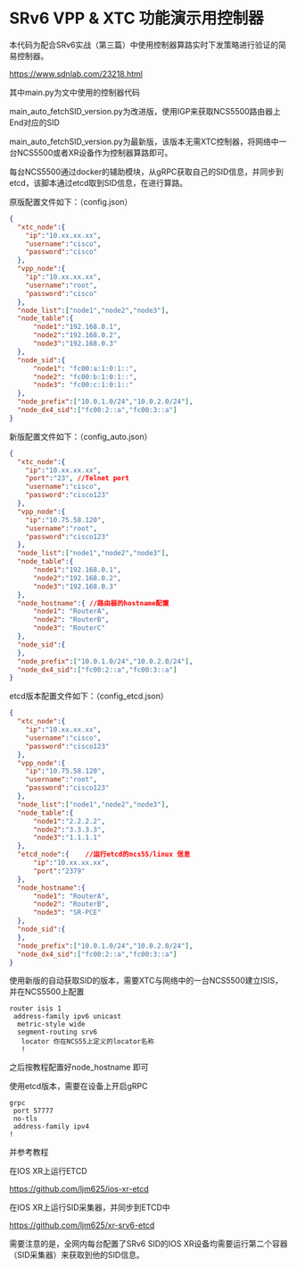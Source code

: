 # SRv6 VPP & XTC 功能演示用控制器

本代码为配合SRv6实战（第三篇）中使用控制器算路实时下发策略进行验证的简易控制器。

https://www.sdnlab.com/23218.html

其中main.py为文中使用的控制器代码

main_auto_fetchSID_version.py为改进版，使用IGP来获取NCS5500路由器上End对应的SID

main_auto_fetchSID_version.py为最新版，该版本无需XTC控制器，将网络中一台NCS5500或者XR设备作为控制器算路即可。

每台NCS5500通过docker的辅助模块，从gRPC获取自己的SID信息，并同步到etcd，该脚本通过etcd取到SID信息，在进行算路。




原版配置文件如下：（config.json）
```json
{
  "xtc_node":{
    "ip":"10.xx.xx.xx",
    "username":"cisco",
    "password":"cisco"
  },
  "vpp_node":{
    "ip":"10.xx.xx.xx",
    "username":"root",
    "password":"cisco"
  },
  "node_list":["node1","node2","node3"],
  "node_table":{
      "node1":"192.168.0.1",
      "node2":"192.168.0.2",
      "node3":"192.168.0.3"
  },
  "node_sid":{
      "node1": "fc00:a:1:0:1::",
      "node2": "fc00:b:1:0:1::",
      "node3": "fc00:c:1:0:1::"
  },
  "node_prefix":["10.0.1.0/24","10.0.2.0/24"],
  "node_dx4_sid":["fc00:2::a","fc00:3::a"]
}

```

新版配置文件如下：（config_auto.json）
```json
{
  "xtc_node":{
    "ip":"10.xx.xx.xx",
    "port":"23", //Telnet port
    "username":"cisco",
    "password":"cisco123"
  },
  "vpp_node":{
    "ip":"10.75.58.120",
    "username":"root",
    "password":"cisco123"
  },
  "node_list":["node1","node2","node3"],
  "node_table":{
      "node1":"192.168.0.1",
      "node2":"192.168.0.2",
      "node3":"192.168.0.3"
  },
  "node_hostname":{ //路由器的hostname配置
      "node1": "RouterA",
      "node2": "RouterB",
      "node3": "RouterC"
  },
  "node_sid":{
  },
  "node_prefix":["10.0.1.0/24","10.0.2.0/24"],
  "node_dx4_sid":["fc00:2::a","fc00:3::a"]
}
```

etcd版本配置文件如下：（config_etcd.json）
```json
{
  "xtc_node":{
    "ip":"10.xx.xx.xx",
    "username":"cisco",
    "password":"cisco123"
  },
  "vpp_node":{
    "ip":"10.75.58.120",
    "username":"root",
    "password":"cisco123"
  },
  "node_list":["node1","node2","node3"],
  "node_table":{
      "node1":"2.2.2.2",
      "node2":"3.3.3.3",
      "node3":"1.1.1.1"
  },
  "etcd_node":{    //运行etcd的ncs55/linux 信息
      "ip":"10.xx.xx.xx",
      "port":"2379"
  },
  "node_hostname":{
      "node1": "RouterA",
      "node2": "RouterB",
      "node3": "SR-PCE"
  },
  "node_sid":{
  },
  "node_prefix":["10.0.1.0/24","10.0.2.0/24"],
  "node_dx4_sid":["fc00:2::a","fc00:3::a"]
}
```


使用新版的自动获取SID的版本，需要XTC与网络中的一台NCS5500建立ISIS，并在NCS5500上配置
```
router isis 1
 address-family ipv6 unicast
  metric-style wide
  segment-routing srv6
   locator 你在NCS55上定义的locator名称
   !
```
之后按教程配置好node_hostname 即可


使用etcd版本，需要在设备上开启gRPC
```
grpc
 port 57777
 no-tls
 address-family ipv4
!
```
并参考教程

在IOS XR上运行ETCD

https://github.com/ljm625/ios-xr-etcd

在IOS XR上运行SID采集器，并同步到ETCD中

https://github.com/ljm625/xr-srv6-etcd

需要注意的是，全网内每台配置了SRv6 SID的IOS XR设备均需要运行第二个容器（SID采集器）来获取到他的SID信息。
